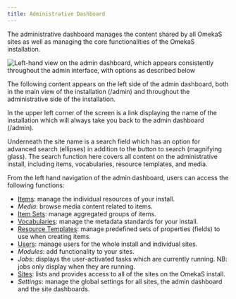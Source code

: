 ```yaml
---
title: Administrative Dashboard
---
```


The administrative dashboard manages the content shared by all OmekaS sites as well as managing the core functionalities of the OmekaS installation. 

![Left-hand view on the admin dashboard, which appears consistently throughout the admin interface, with options as described below](../files/admindashleft.png)

The following content appears on the left side of the admin dashboard, both in the main view of the installation (/admin) and throughout the administrative side of the installation. 

In the upper left corner of the screen is a link displaying the name of the installation which will always take you back to the admin dashboard (/admin). 

Underneath the site name is a search field which has an option for advanced search (ellipses) in addition to the button to search (magnifying glass). The search function here covers all content on the administrative install, including items, vocabularies, resource templates, and media.  

From the left hand navigation of the admin dashboard, users can access the following functions:

- [Items](../content/items.md): manage the individual resources of your install.
- *Media*: browse media content related to items.
- [Item Sets](../content/item-sets.md): manage aggregated groups of items.
- [Vocabularies](../content/vocabularies.md): manage the metadata standards for your install.
- [Resource Templates](../content/resource-template.md): manage predefined sets of properties (fields) to use when creating items.
- [Users](../users.md): manage users for the whole install and individual sites.
- *Modules*: add functionality to your sites.
- *Jobs*: displays the user-activated tasks which are currently running. NB: jobs only display when they are running.
- [Sites](../sites/sites.md): lists and provides access to all of the sites on the OmekaS install.
- *Settings*: manage the global settings for all sites, the admin dashboard and the site dashboards.
